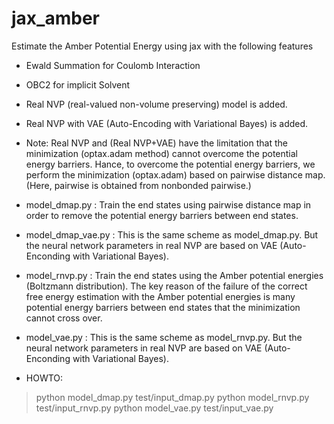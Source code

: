 # jax_amber

Estimate the Amber Potential Energy using jax with the following features

* Ewald Summation for Coulomb Interaction

* OBC2 for implicit Solvent

* Real NVP (real-valued non-volume preserving) model is added.

* Real NVP with VAE (Auto-Encoding with Variational Bayes)  is added.

* Note: Real NVP and (Real NVP+VAE) have the limitation that the minimization (optax.adam method) cannot overcome the potential energy barriers. Hance, to overcome the potential energy barriers, we perform the minimization (optax.adam) based on pairwise distance map. (Here, pairwise is obtained from nonbonded pairwise.)

* model_dmap.py : Train the end states using pairwise distance map in order to remove the potential energy barriers between end states.

* model_dmap_vae.py : This is the same scheme as model_dmap.py. But the neural network parameters in real NVP are based on  VAE (Auto-Enconding with Variational Bayes).

* model_rnvp.py : Train the end states using the Amber potential energies (Boltzmann distribution). The key reason of the failure of the correct free energy estimation with the Amber potential energies is many potential energy barriers between end states that the minimization cannot cross over.

* model_vae.py : This is the same scheme as model_rnvp.py. But the neural network parameters in real NVP are based on VAE (Auto-Enconding with Variational Bayes). 

* HOWTO:
> python model_dmap.py test/input_dmap.py
> python model_rnvp.py test/input_rnvp.py
> python model_vae.py test/input_vae.py
